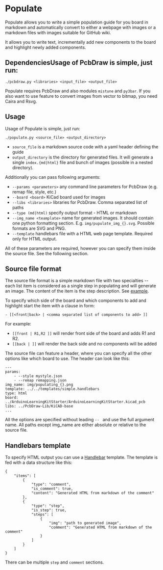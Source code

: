 # Populate

Populate allows you to write a simple population guide for you board in markdown
and automatically convert to either a webpage with images or a markdown files
with images suitable for GitHub wiki.

It allows you to write text, incrementally add new components to the board and
highlight newly added components.

## DependenciesUsage of PcbDraw is simple, just run:

```.{bash}
./pcbdraw.py <libraries> <input_file> <output_file>
```

Populate requires PcbDraw and also modules `mistune` and `py3bar`. If you
also want to use feature to convert images from vector to bitmap, you need Caira
and Rsvg.

## Usage

Usage of Populate is simple, just run:

```.{bash}
./populate.py <source_file> <output_directory>
```
- `source_file` is a markdown source code with a yaml header defining the guide
- `output_directory` is the directory for generated files. It will generate a
  single `index.{md|html}` file and bunch of images (possible in a nested
  directory).

Additionally you can pass following arguments:

- `--params <parameters>` any command line parameters for PcbDraw (e.g. remap
  file, style, etc.)
- `--board <board>` KiCad board used for images
- `--libs <libraries>` libraries for PcbDraw. Comma separated list of paths
- `--type (md|html)` specify output format - HTML or markdown
- `--img_name <teamplate>` name for generated images. It should contain one
  python formatting section. E.g. `img/pupulate_img_{}.svg`. Possible formats
  are SVG and PNG.
- `--template` handlebars file with a HTML web page template. Required only for
  HTML output.

All of these parameters are required, however you can specify them inside the
source file. See the following section.

## Source file format

The source file format is a simple markdown file with two specialties -- each
list item is considered as a single step in populating and will generate an
image. The content of the item is the step description. See
[example](../examples/populate/source_html.md).

To specify which side of the board and which components to add and highlight start the item with a clause in form:

```
- [[<front|back> | <comma separated list of components to add> ]]
```

For example:

- `[[front | R1,R2 ]]` will render front side of the board and adds R1 and R2.
- `[[back | ]]` will render the back side and no components will be added

The source file can feature a header, where you can specify all the other options like which board to use. The header can look like this:

```{.yaml}
---
params:
    - --style mystyle.json
    - --remap remapping.json
img_name: img/populating_{}.png
template: ../../templates/simple.handlebars
type: html
board: ../ArduinoLearningKitStarter/ArduinoLearningKitStarter.kicad_pcb
libs: ../PcbDraw-Lib/KiCAD-base
...
```

All the options are specified without leading `-- ` and use the full argument
name. All paths except img_name are either absolute or relative to the source
file.

## Handlebars template

To specify HTML output you can use a [Handlebar](https://handlebarsjs.com/)
template. The template is fed with a data structure like this:

```{.json}
{
    "items": [
        {
            "type": "comment",
            "is_comment": true,
            "content": "Generated HTML from markdown of the comment"
        },
        {
            "type": "step",
            "is_step": true,
            "steps": [
                {
                    "img": "path to generated image",
                    "comment": "Generated HTML from markdown of the comment"
                }
            ]
        }
    ]
}
```

There can be multiple `step` and `comment` sections.